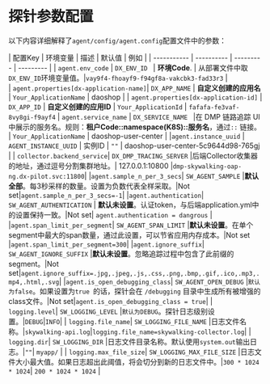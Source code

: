 # 探针参数配置
以下内容详细解释了`agent/config/agent.config`配置文件中的参数：

| 配置Key | 环境变量 | 描述 | 默认值 | 例如 |
| ----------- | ---------- | --------- | --------- |
| `agent.env_code` | `DX_ENV_ID ` |  **环境Code**. | 从部署文件中取`DX_ENV_ID`环境变量值。|`vay9f4-fhoayf9-f94gf8a-vakcbk3-fad33r3` |  
| `agent.properties[dx-application-name]`| `DX_APP_NAME` | **自定义创建的应用名** | `Your_ApplicationName` | daoshop | 
| `agent.properties[dx-application-id]` | `DX_APP_ID` | **自定义创建的应用ID** | `Your_ApplicationId` | `fafafa-fe3vaf-8vy8gi-f9ayf4`
| `agent.service_name` | `DX_SERVICE_NAME ` |在 DMP 链路追踪 UI 中展示的服务名。规则：**租户Code::namespace(K8S)::服务名**，通过```::``` 链接。 | `Your_ApplicationName` | daoshop-user-center | 
|`agent.instance_uuid` | `AGENT_INSTANCE_UUID` | 实例ID | `""` | daoshop-user-center-5c9644d98-765gj | 
| `collector.backend_service`| `DX_DMP_TRACING_SERVER` |后端Collector收集器的地址，通过逗号分割集群地址。| 127.0.0.1:10800 |`dmp-skywalking-oap-ng.dx-pilot.svc:11800`|
|`agent.sample_n_per_3_secs`| `SW_AGENT_SAMPLE` |**默认全部**。每3秒采样的数量。设置为负数代表全样采取。|Not set|`agent.sample_n_per_3_secs=-1`|
|`agent.authentication`| `SW_AGENT_AUTHENTICATION` | **默认未设置**。认证token，与后端application.yml中的设置保持一致。|Not set| `agent.authentication = dangrous` |
|`agent.span_limit_per_segment`| `SW_AGENT_SPAN_LIMIT` |**默认未设置**。在单个segment中最大的span数量，通过此设置，可以节省应用内存成本。|Not set |`agent.span_limit_per_segment=300`|
|`agent.ignore_suffix`| `SW_AGENT_IGNORE_SUFFIX` |**默认未设置**。忽略追踪过程中包含了此前缀的segment。|Not set|`agent.ignore_suffix=.jpg,.jpeg,.js,.css,.png,.bmp,.gif,.ico,.mp3,.mp4,.html,.svg`|
|`agent.is_open_debugging_class`| `SW_AGENT_OPEN_DEBUG` |`默认为false`。如果设置为`true `的话，探针会在 `/debugging` 目录中生成所有被增强的class文件。|Not set|`agent.is_open_debugging_class = true`|
| `logging.level`| `SW_LOGGING_LEVEL` |`默认为DEBUG`。探针日志级别设置。|`DEBUG`|`INFO`|
| `logging.file_name`| `SW_LOGGING_FILE_NAME` |日志文件名称。|`skywalking-api.log`|`logging.file_name=skywalking-collector.log`|
| `logging.dir`| `SW_LOGGING_DIR` |日志文件目录名称。默认使用`system.out`输出日志。|`""`| `myapp/` |
| `logging.max_file_size`| `SW_LOGGING_MAX_FILE_SIZE` |日志文件大小最大值。如果日志超出此阈值，将会切分到新的日志文件中。|`300 * 1024 * 1024`| `200 * 1024 * 1024` |